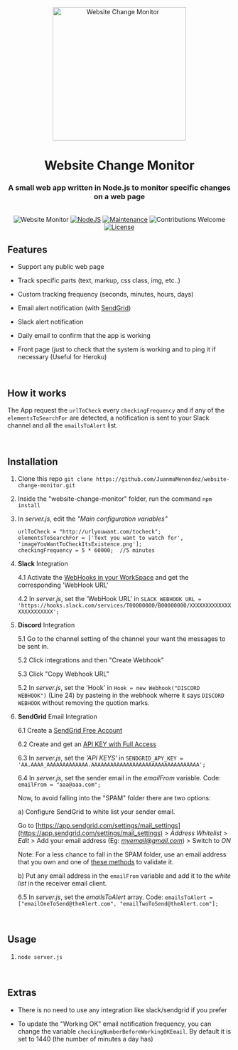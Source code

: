 <p align="center">
 <img src="https://raw.githubusercontent.com/JuanmaMenendez/website-change-monitor/master/public/logo.png" alt="Website Change Monitor" width="300px">
</p>
 
 <h1 align="center"> Website Change Monitor </h1>

<h3 align="center"> A small web app written in Node.js to monitor specific changes on a web page</h3>
<br /> 

<!--- BADGES-->

<div align="center">
    <img src="https://img.shields.io/badge/-website--monitor-blue.svg" alt="Website Monitor" />   
    <a href="https://nodejs.org/en/">
        <img src="https://img.shields.io/badge/node%40latest-%3E%3D%2010-brightgreen.svg" alt="NodeJS" /></a>   
    <a href="https://GitHub.com/JuanmaMenendez/Website-Change-Monitor/graphs/commit-activity"> 
        <img src="https://img.shields.io/badge/Maintained%3F-yes-green.svg" alt="Maintenance"></a>
    <img src="https://img.shields.io/badge/contributions-welcome-orange.svg" alt="Contributions Welcome">
    <a href="https://github.com/JuanmaMenendez/Website-Change-Monitor/blob/master/LICENSE">
        <img src="https://img.shields.io/badge/license-MIT-blue.svg" alt="License"></a>
</div>


## Features

*  Support any public web page

*  Track specific parts (text, markup, css class, img, etc..)

*  Custom tracking frequency (seconds, minutes, hours, days)

*  Email alert notification (with [SendGrid](https://sendgrid.com/))
 
*  Slack alert notification 

*  Daily email to confirm that the app is working

*  Front page (just to check that the system is working and to ping it if necessary (Useful for Heroku) 

<br /> 

## How it works

The App request the `urlToCheck` every `checkingFrequency` and if any of the `elementsToSearchFor` are detected, a notification is sent to your Slack channel and all the `emailsToAlert` list.

<br />

## Installation

1. Clone this repo `git clone https://github.com/JuanmaMenendez/website-change-monitor.git`

2. Inside the "website-change-monitor" folder, run the command `npm install`

3. In *server.js*, edit the *"Main configuration variables"* 
    ```
    urlToCheck = "http://urlyouwant.com/tocheck";
    elementsToSearchFor = ['Text you want to watch for', 'imageYouWantToCheckItsExistence.png'];
    checkingFrequency = 5 * 60000;  //5 minutes
    ```

4. **Slack** Integration

   4.1 Activate the [WebHooks in your WorkSpace](https://api.slack.com/incoming-webhooks) and get the corresponding 'WebHook URL'  
   
   4.2 In *server.js*, set the 'WebHook URL' in `SLACK_WEBHOOK_URL = 'https://hooks.slack.com/services/T00000000/B00000000/XXXXXXXXXXXXXXXXXXXXXXXX';`  
   
5. **Discord** Integration

   5.1 Go to the channel setting of the channel your want the messages to be sent in.
   
   5.2 Click integrations and then "Create Webhook"
   
   5.3 Click "Copy Webhook URL"
   
   5.2 In *server.js*, set the 'Hook' in `Hook = new Webhook("DISCORD WEBHOOK")` (Line 24) by pasteing in the webhook wherre it says `DISCORD WEBHOOK` without removing the quotion marks. 

6. **SendGrid** Email Integration

    6.1 Create a [SendGrid Free Account](https://sendgrid.com/pricing/)
    
    6.2 Create and get an [API KEY with Full Access](https://app.sendgrid.com/settings/api_keys)
    
    6.3 In *server.js*, set the *'API KEYS'* in `SENDGRID_APY_KEY = 'AA.AAAA_AAAAAAAAAAAAA.AAAAAAAAAAAAAAAAAAAAAAAAAAAAAAAAAA';`
     
    6.4 In *server.js*, set the sender email in the *emailFrom* variable. Code: `emailFrom = "aaa@aaa.com";`
    
      Now, to avoid falling into the "SPAM" folder there are two options:

      a) Configure SendGrid to white list your sender email.
     
      Go to [https://app.sendgrid.com/settings/mail_settings](https://app.sendgrid.com/settings/mail_settings) > *Address Whitelist* > *Edit* > Add your email address (Eg: *myemail@gmail.com*) > Switch to *ON*
       
      Note: For a less chance to fall in the SPAM folder, use an email address that you own and one of [these methods](https://sendgrid.com/blog/email-authentication-explained/) to validate it.
     
      b) Put any email address in the `emailFrom` variable and add it to the *white list* in the receiver email client.
         
    6.5 In *server.js*, set the *emailsToAlert* array. Code: `emailsToAlert = ["emailOneToSend@theAlert.com", "emailTwoToSend@theAlert.com"];` 

<br /> 

## Usage

1. `node server.js`

<br /> 

## Extras

* There is no need to use any integration like slack/sendgrid if you prefer

* To update the "Working OK" email notification frequency, you can change the variable `checkingNumberBeforeWorkingOKEmail`. By default it is set to 1440 (the number of minutes a day has)


